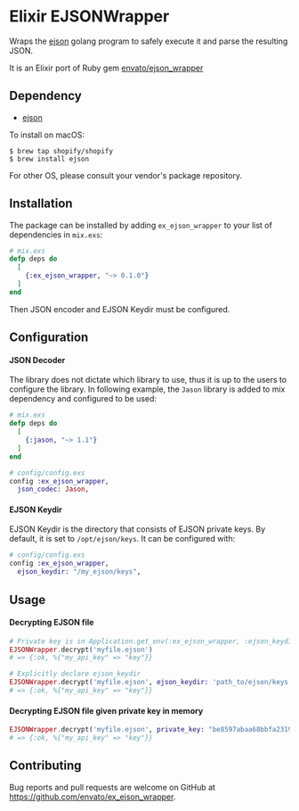 # Elixir EJSONWrapper

Wraps the [ejson](https://github.com/Shopify/ejson) golang program to safely execute it and parse the resulting JSON.

It is an Elixir port of Ruby gem [envato/ejson_wrapper](https://github.com/envato/ejson_wrapper)

## Dependency

* [ejson](https://github.com/Shopify/ejson)

To install on macOS:

```
$ brew tap shopify/shopify
$ brew install ejson
```

For other OS, please consult your vendor's package repository.

## Installation

The package can be installed by adding `ex_ejson_wrapper` to your list of dependencies in `mix.exs`:

```elixir
# mix.exs
defp deps do
  [
    {:ex_ejson_wrapper, "~> 0.1.0"}
  ]
end
```

Then JSON encoder and EJSON Keydir must be configured.

## Configuration

#### JSON Decoder

The library does not dictate which library to use, thus it is up to the users to configure the library. In following example, the `Jason` library is added to mix dependency and configured to be used:

```elixir
# mix.exs
defp deps do
  [
    {:jason, "~> 1.1"}
  ]
end
```

```elixir
# config/config.exs
config :ex_ejson_wrapper,
  json_codec: Jason,
```

#### EJSON Keydir

EJSON Keydir is the directory that consists of EJSON private keys. By default, it is set to `/opt/ejson/keys`. It can be configured with:


```elixir
# config/config.exs
config :ex_ejson_wrapper,
  ejson_keydir: "/my_ejson/keys",
```

## Usage

#### Decrypting EJSON file

```elixir
# Private key is in Application.get_env(:ex_ejson_wrapper, :ejson_keydir))
EJSONWrapper.decrypt('myfile.ejson')
# => {:ok, %{"my_api_key" => "key"}}
```

```elixir
# Explicitly declare ejson_keydir
EJSONWrapper.decrypt('myfile.ejson', ejson_keydir: 'path_to/ejson/keys')
# => {:ok, %{"my_api_key" => "key"}}
```

#### Decrypting EJSON file given private key in memory

```elixir
EJSONWrapper.decrypt('myfile.ejson', private_key: "be8597abaa68bbfa23193624b1ed5e2cd6b9a8015e722138b23ecd3c90239b2d")
# => {:ok, %{"my_api_key" => "key"}}
```

## Contributing

Bug reports and pull requests are welcome on GitHub at https://github.com/envato/ex_ejson_wrapper.

